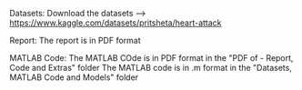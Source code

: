 Datasets:
Download the datasets --> https://www.kaggle.com/datasets/pritsheta/heart-attack

Report:
The report is in PDF format

MATLAB Code:
The MATLAB COde is in PDF format in the "PDF of - Report, Code and Extras" folder
The MATLAB code is in .m format in the "Datasets, MATLAB Code and Models" folder
